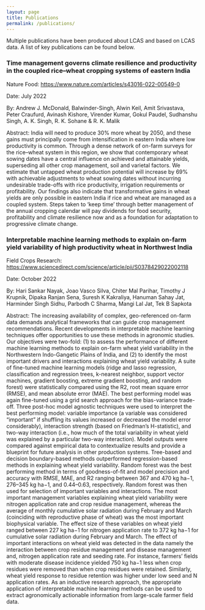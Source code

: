 ```yaml
---
layout: page
title: Publications
permalink: /publications/
---
```



Multiple publications have been produced about LCAS and based on LCAS data. A list of key publications can be found below.

### Time management governs climate resilience and productivity in the coupled rice–wheat cropping systems of eastern India

Nature Food: https://www.nature.com/articles/s43016-022-00549-0

Date: July 2022

By: Andrew J. McDonald, Balwinder-Singh, Alwin Keil, Amit Srivastava, Peter Craufurd, Avinash Kishore, Virender Kumar, Gokul Paudel, Sudhanshu Singh, A. K. Singh, R. K. Sohane & R. K. Malik 

Abstract: India will need to produce 30% more wheat by 2050, and these gains must principally come from intensification in eastern India where low productivity is common. Through a dense network of on-farm surveys for the rice–wheat system in this region, we show that contemporary wheat sowing dates have a central influence on achieved and attainable yields, superseding all other crop management, soil and varietal factors. We estimate that untapped wheat production potential will increase by 69% with achievable adjustments to wheat sowing dates without incurring undesirable trade-offs with rice productivity, irrigation requirements or profitability. Our findings also indicate that transformative gains in wheat yields are only possible in eastern India if rice and wheat are managed as a coupled system. Steps taken to ‘keep time’ through better management of the annual cropping calendar will pay dividends for food security, profitability and climate resilience now and as a foundation for adaptation to progressive climate change.

### Interpretable machine learning methods to explain on-farm yield variability of high productivity wheat in Northwest India

Field Crops Research: https://www.sciencedirect.com/science/article/pii/S0378429022002118

Date: October 2022

By: Hari Sankar Nayak, Joao Vasco Silva, Chiter Mal Parihar, Timothy J Krupnik, Dipaka Ranjan Sena, Suresh K Kakraliya, Hanuman Sahay Jat, Harminder Singh Sidhu, Parbodh C Sharma, Mangi Lal Jat, Tek B Sapkota

Abstract: The increasing availability of complex, geo-referenced on-farm data demands analytical frameworks that can guide crop management recommendations. Recent developments in interpretable machine learning techniques offer opportunities to use these methods in agronomic studies. Our objectives were two-fold: (1) to assess the performance of different machine learning methods to explain on-farm wheat yield variability in the Northwestern Indo-Gangetic Plains of India, and (2) to identify the most important drivers and interactions explaining wheat yield variability. A suite of fine-tuned machine learning models (ridge and lasso regression, classification and regression trees, k-nearest neighbor, support vector machines, gradient boosting, extreme gradient boosting, and random forest) were statistically compared using the R2, root mean square error (RMSE), and mean absolute error (MAE). The best performing model was again fine-tuned using a grid search approach for the bias-variance trade-off. Three post-hoc model agnostic techniques were used to interpret the best performing model: variable importance (a variable was considered “important” if shuffling its values increased or decreased the model error considerably), interaction strength (based on Friedman’s H-statistic), and two-way interaction (i.e., how much of the total variability in wheat yield was explained by a particular two-way interaction). Model outputs were compared against empirical data to contextualize results and provide a blueprint for future analysis in other production systems. Tree-based and decision boundary-based methods outperformed regression-based methods in explaining wheat yield variability. Random forest was the best performing method in terms of goodness-of-fit and model precision and accuracy with RMSE, MAE, and R2 ranging between 367 and 470 kg ha−1, 276–345 kg ha−1, and 0.44–0.63, respectively. Random forest was then used for selection of important variables and interactions. The most important management variables explaining wheat yield variability were nitrogen application rate and crop residue management, whereas the average of monthly cumulative solar radiation during February and March (coinciding with reproductive phase of wheat) was the most important biophysical variable. The effect size of these variables on wheat yield ranged between 227 kg ha−1 for nitrogen application rate to 372 kg ha−1 for cumulative solar radiation during February and March. The effect of important interactions on wheat yield was detected in the data namely the interaction between crop residue management and disease management and, nitrogen application rate and seeding rate. For instance, farmers’ fields with moderate disease incidence yielded 750 kg ha−1 less when crop residues were removed than when crop residues were retained. Similarly, wheat yield response to residue retention was higher under low seed and N application rates. As an inductive research approach, the appropriate application of interpretable machine learning methods can be used to extract agronomically actionable information from large-scale farmer field data.

